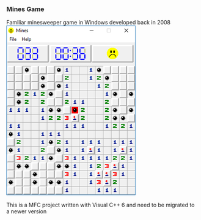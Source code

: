 ### Mines Game
Familiar minesweeper game in Windows developed back in 2008  
<img src="/Help/Mines.png">

This is a MFC project written with Visual C++ 6 and need to be migrated to a newer version
